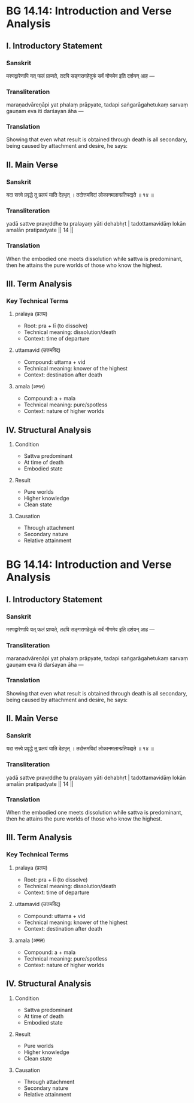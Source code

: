 # BG 14.14: Introduction and Verse Analysis

## I. Introductory Statement

### Sanskrit
मरणद्वारेणापि यत् फलं प्राप्यते, तदपि सङ्गरागहेतुकं सर्वं गौणमेव इति दर्शयन् आह —

### Transliteration
maraṇadvāreṇāpi yat phalaṃ prāpyate, tadapi saṅgarāgahetukaṃ sarvaṃ gauṇam eva iti darśayan āha —

### Translation
Showing that even what result is obtained through death is all secondary, being caused by attachment and desire, he says:

## II. Main Verse

### Sanskrit
यदा सत्त्वे प्रवृद्धे तु प्रलयं याति देहभृत् ।
तदोत्तमविदां लोकानमलान्प्रतिपद्यते ॥ १४ ॥

### Transliteration
yadā sattve pravṛddhe tu pralayaṃ yāti dehabhṛt |
tadottamavidāṃ lokān amalān pratipadyate || 14 ||

### Translation
When the embodied one meets dissolution while sattva is predominant, then he attains the pure worlds of those who know the highest.

## III. Term Analysis

### Key Technical Terms
1. pralaya (प्रलय)
   - Root: pra + lī (to dissolve)
   - Technical meaning: dissolution/death
   - Context: time of departure

2. uttamavid (उत्तमविद्)
   - Compound: uttama + vid
   - Technical meaning: knower of the highest
   - Context: destination after death

3. amala (अमल)
   - Compound: a + mala
   - Technical meaning: pure/spotless
   - Context: nature of higher worlds

## IV. Structural Analysis

1. Condition
   - Sattva predominant
   - At time of death
   - Embodied state

2. Result
   - Pure worlds
   - Higher knowledge
   - Clean state

3. Causation
   - Through attachment
   - Secondary nature
   - Relative attainment
# BG 14.14: Introduction and Verse Analysis

## I. Introductory Statement

### Sanskrit
मरणद्वारेणापि यत् फलं प्राप्यते, तदपि सङ्गरागहेतुकं सर्वं गौणमेव इति दर्शयन् आह —

### Transliteration
maraṇadvāreṇāpi yat phalaṃ prāpyate, tadapi saṅgarāgahetukaṃ sarvaṃ gauṇam eva iti darśayan āha —

### Translation
Showing that even what result is obtained through death is all secondary, being caused by attachment and desire, he says:

## II. Main Verse

### Sanskrit
यदा सत्त्वे प्रवृद्धे तु प्रलयं याति देहभृत् ।
तदोत्तमविदां लोकानमलान्प्रतिपद्यते ॥ १४ ॥

### Transliteration
yadā sattve pravṛddhe tu pralayaṃ yāti dehabhṛt |
tadottamavidāṃ lokān amalān pratipadyate || 14 ||

### Translation
When the embodied one meets dissolution while sattva is predominant, then he attains the pure worlds of those who know the highest.

## III. Term Analysis

### Key Technical Terms
1. pralaya (प्रलय)
   - Root: pra + lī (to dissolve)
   - Technical meaning: dissolution/death
   - Context: time of departure

2. uttamavid (उत्तमविद्)
   - Compound: uttama + vid
   - Technical meaning: knower of the highest
   - Context: destination after death

3. amala (अमल)
   - Compound: a + mala
   - Technical meaning: pure/spotless
   - Context: nature of higher worlds

## IV. Structural Analysis

1. Condition
   - Sattva predominant
   - At time of death
   - Embodied state

2. Result
   - Pure worlds
   - Higher knowledge
   - Clean state

3. Causation
   - Through attachment
   - Secondary nature
   - Relative attainment

